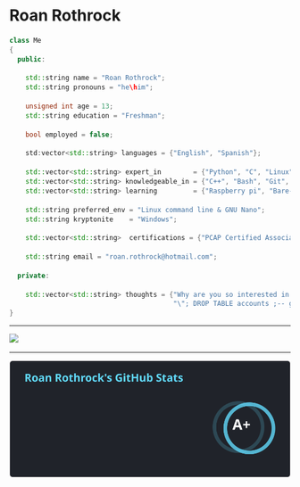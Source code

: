 # Roan Rothrock

```cpp
class Me
{
  public:
    
    std::string name = "Roan Rothrock";
    std::string pronouns = "he\him";

    unsigned int age = 13;
    std::string education = "Freshman";
  
    bool employed = false;
  
    std:vector<std::string> languages = {"English", "Spanish"};
  
    std::vector<std::string> expert_in        = {"Python", "C", "Linux"};
    std::vector<std::string> knowledgeable_in = {"C++", "Bash", "Git", "Flask", "Github", "SQLite"};
    std::vector<std::string> learning         = {"Raspberry pi", "Bare-metal development"};
  
    std::string preferred_env = "Linux command line & GNU Nano";
    std::string kryptonite    = "Windows";
  
    std::vector<std::string>  certifications = {"PCAP Certified Associate in Python"};
  
    std::string email = "roan.rothrock@hotmail.com";
  
  private:
  
    std::vector<std::string> thoughts = {"Why are you so interested in my Github profile that you read this far down?",
                                         "\"; DROP TABLE accounts ;-- get wrecked idiot"};
}
```
---

<a href="https://skillicons.dev">
  <img src="https://skillicons.dev/icons?i=py,c,linux,cpp,bash,git,flask,github,sqlite,raspberrypi">
</a>

---

<!-- ![Languages Used](https://github.com/R-Rothrock/R-Rothrock/blob/main/language_stats.svg) -->

![My Stats](https://github.com/R-Rothrock/R-Rothrock/blob/main/activity_stats.svg)

<!---
R-Rothrock/R-Rothrock is a special repository because its
`README.md` (this file) appears on your GitHub profile.
You can click the Preview link to take a look at your changes.
--->
